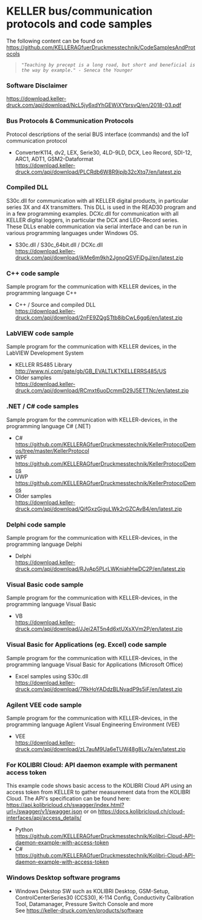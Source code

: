 # KELLER bus/communication protocols and code samples 
The following content can be found on https://github.com/KELLERAGfuerDruckmesstechnik/CodeSamplesAndProtocols  

> *`"Teaching by precept is a long road, but short and beneficial is the way by example." - Seneca the Younger`*

### Software Disclaimer  
https://download.keller-druck.com/api/download/NcL5jy6xdYhGEWiXYbrsvQ/en/2018-03.pdf

### Bus Protocols & Communication Protocols
Protocol descriptions of the serial BUS interface (commands) and the IoT communication protocol  

- ConverterK114, dv2, LEX, Serie30, 4LD-9LD, DCX, Leo Record, SDI-12, ARC1, ADT1, GSM2-Dataformat  
https://download.keller-druck.com/api/download/PLCRdb6W8R9jpjb32cXtq7/en/latest.zip

### Compiled DLL 
S30c.dll for communication with all KELLER digital products, in particular series 3X and 4X transmitters. This DLL is used in the READ30 program and in a few programming examples.
DCXc.dll for communication with all KELLER digital loggers, in particular the DCX and LEO-Record series.  
These DLLs enable communication via serial interface and can be run in various programming languages under Windows OS.

- S30c.dll / S30c_64bit.dll / DCXc.dll  
https://download.keller-druck.com/api/download/ikMe6m9kh2JgnoQSVFiDgJ/en/latest.zip

### C++ code sample
Sample program for the communication with KELLER devices, in the programming language C++  

- C++ / Source and compiled DLL  
https://download.keller-druck.com/api/download/2nFE9ZQgSTtb8ibCwL6gq6/en/latest.zip

### LabVIEW code sample
Sample program for the communication with KELLER devices, in the LabVIEW Development System
- KELLER RS485 Library  
http://www.ni.com/gate/gb/GB_EVALTLKTKELLERRS485/US  
- Older samples  
https://download.keller-druck.com/api/download/RCmxt6uoDcmmD29J5ETTNc/en/latest.zip  

### .NET / C# code samples
Sample program for the communication with KELLER-devices, in the programming language C# (.NET)  
- C#  
https://github.com/KELLERAGfuerDruckmesstechnik/KellerProtocolDemos/tree/master/KellerProtocol
- WPF  
https://github.com/KELLERAGfuerDruckmesstechnik/KellerProtocolDemos
- UWP  
https://github.com/KELLERAGfuerDruckmesstechnik/KellerProtocolDemos
- Older samples  
https://download.keller-druck.com/api/download/QifGxzGiguLWk2rGZCAvB4/en/latest.zip

### Delphi code sample
Sample program for the communication with KELLER-devices, in the programming language Delphi
- Delphi  
https://download.keller-druck.com/api/download/RJvAp5PLrLWKniahHwDC2P/en/latest.zip

### Visual Basic code sample
Sample program for the communication with KELLER-devices, in the programming language Visual Basic  
- VB  
https://download.keller-druck.com/api/download/JJei2AT5n4d6xtUXsXVm2P/en/latest.zip

### Visual Basic for Applications (eg. Excel) code sample
Sample program for the communication with KELLER-devices, in the programming language Visual Basic for Applications (Microsoft Office)  
- Excel samples using S30c.dll  
https://download.keller-druck.com/api/download/7RkHoYADdzBLNvadP9s5iF/en/latest.zip

### Agilent VEE code sample
Sample program for the communication with KELLER-devices, in the programming language Agilent Visual Engineering Environment (VEE)  
- VEE  
https://download.keller-druck.com/api/download/zL7auM9Ua6eTUW48g8Lv7a/en/latest.zip

### For KOLIBRI Cloud: API daemon example with permanent access token
This example code shows basic access to the KOLIBRI Cloud API using an access token from KELLER to gather measurement data from the KOLIBRI Cloud. The API's specification can be found here: https://api.kolibricloud.ch/swagger/index.html?url=/swagger/v1/swagger.json or
on https://docs.kolibricloud.ch/cloud-interfaces/api/access_details/
- Python  
https://github.com/KELLERAGfuerDruckmesstechnik/Kolibri-Cloud-API-daemon-example-with-access-token
- C#  
https://github.com/KELLERAGfuerDruckmesstechnik/Kolibri-Cloud-API-daemon-example-with-access-token

### Windows Desktop software programs
- Windows Dekstop SW such as KOLIBRI Desktop, GSM-Setup, ControlCenterSeries30 (CCS30), K-114 Config, Conductivity Calibration Tool, Datamanager, Pressure Switch Console and more  
See https://keller-druck.com/en/products/software
